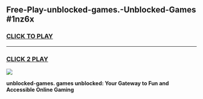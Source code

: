 
## Free-Play-unblocked-games.-Unblocked-Games #1nz6x
<h3>
<a href="https://news.freeplayer.one?title=unblocked-games.&ref=8M">CLICK TO PLAY</a></h3>
<hr>

<h3>
<a href="https://news.freeplayer.one?title=unblocked-games.&ref=8M">CLICK 2 PLAY</a>
  
</h3>

<a href="https://news.freeplayer.one?title=unblocked-games.&ref=8M"><img src="https://clearcache.store/games.png"></a>


**unblocked-games. games unblocked: Your Gateway to Fun and Accessible Online Gaming**
